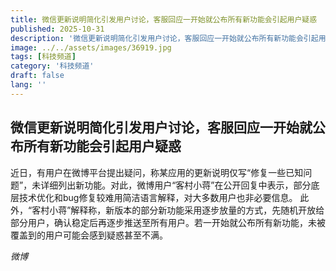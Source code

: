 ```yaml
---
title: 微信更新说明简化引发用户讨论，客服回应一开始就公布所有新功能会引起用户疑惑
published: 2025-10-31
description: '微信更新说明简化引发用户讨论，客服回应一开始就公布所有新功能会引起用户疑惑'
image: ../../assets/images/36919.jpg
tags: [科技频道]
category: '科技频道'
draft: false
lang: ''
---
```


## 微信更新说明简化引发用户讨论，客服回应一开始就公布所有新功能会引起用户疑惑

近日，有用户在微博平台提出疑问，称某应用的更新说明仅写“修复一些已知问题”，未详细列出新功能。对此，微博用户“客村小蒋”在公开回复中表示，部分底层技术优化和bug修复较难用简洁语言解释，对大多数用户也非必要信息。
此外，“客村小蒋”解释称，新版本的部分新功能采用逐步放量的方式，先随机开放给部分用户，确认稳定后再逐步推送至所有用户。若一开始就公布所有新功能，未被覆盖到的用户可能会感到疑惑甚至不满。

*微博*
